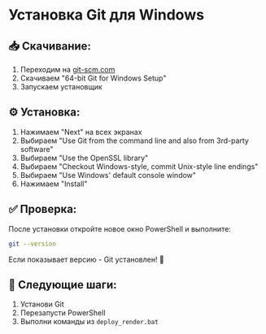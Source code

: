 # Установка Git для Windows

## 📥 **Скачивание:**
1. Переходим на [git-scm.com](https://git-scm.com/download/win)
2. Скачиваем "64-bit Git for Windows Setup"
3. Запускаем установщик

## ⚙️ **Установка:**
1. Нажимаем "Next" на всех экранах
2. Выбираем "Use Git from the command line and also from 3rd-party software"
3. Выбираем "Use the OpenSSL library"
4. Выбираем "Checkout Windows-style, commit Unix-style line endings"
5. Выбираем "Use Windows' default console window"
6. Нажимаем "Install"

## ✅ **Проверка:**
После установки откройте новое окно PowerShell и выполните:
```bash
git --version
```

Если показывает версию - Git установлен! 🎉

## 🚀 **Следующие шаги:**
1. Установи Git
2. Перезапусти PowerShell
3. Выполни команды из `deploy_render.bat`
